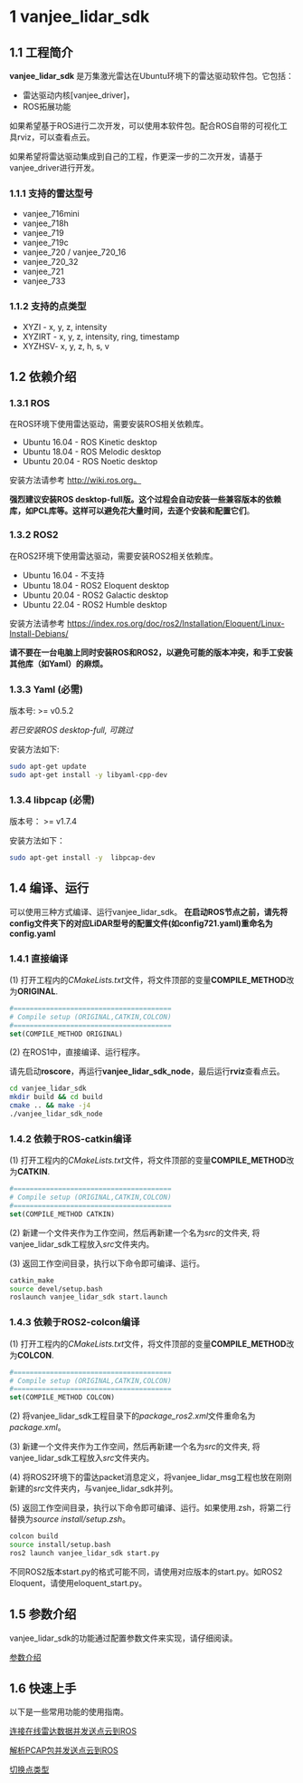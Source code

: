 # 1 **vanjee_lidar_sdk**

## 1.1 工程简介

 **vanjee_lidar_sdk** 是万集激光雷达在Ubuntu环境下的雷达驱动软件包。它包括：
 + 雷达驱动内核[vanjee_driver]， 
 + ROS拓展功能

如果希望基于ROS进行二次开发，可以使用本软件包。配合ROS自带的可视化工具rviz，可以查看点云。 

如果希望将雷达驱动集成到自己的工程，作更深一步的二次开发，请基于vanjee_driver进行开发。

### 1.1.1 支持的雷达型号

- vanjee_716mini
- vanjee_718h
- vanjee_719
- vanjee_719c
- vanjee_720 / vanjee_720_16
- vanjee_720_32
- vanjee_721
- vanjee_733

### 1.1.2 支持的点类型

- XYZI - x, y, z, intensity
- XYZIRT - x, y, z, intensity, ring, timestamp
- XYZHSV- x, y, z, h, s, v

## 1.2 依赖介绍

### 1.3.1 ROS 

在ROS环境下使用雷达驱动，需要安装ROS相关依赖库。
+ Ubuntu 16.04 - ROS Kinetic desktop
+ Ubuntu 18.04 - ROS Melodic desktop
+ Ubuntu 20.04 - ROS Noetic desktop

安装方法请参考 http://wiki.ros.org。

**强烈建议安装ROS desktop-full版。这个过程会自动安装一些兼容版本的依赖库，如PCL库等。这样可以避免花大量时间，去逐个安装和配置它们**。


### 1.3.2 ROS2

在ROS2环境下使用雷达驱动，需要安装ROS2相关依赖库。
+ Ubuntu 16.04 - 不支持
+ Ubuntu 18.04 - ROS2 Eloquent desktop
+ Ubuntu 20.04 - ROS2 Galactic desktop
+ Ubuntu 22.04 - ROS2 Humble desktop

安装方法请参考 https://index.ros.org/doc/ros2/Installation/Eloquent/Linux-Install-Debians/

**请不要在一台电脑上同时安装ROS和ROS2，以避免可能的版本冲突，和手工安装其他库（如Yaml）的麻烦。**

### 1.3.3 Yaml (必需)

版本号:  >= v0.5.2 

*若已安装ROS desktop-full, 可跳过*

安装方法如下:

```sh
sudo apt-get update
sudo apt-get install -y libyaml-cpp-dev
```

### 1.3.4 libpcap (必需)

版本号： >= v1.7.4

安装方法如下：

```sh
sudo apt-get install -y  libpcap-dev
```



## 1.4 编译、运行

可以使用三种方式编译、运行vanjee_lidar_sdk。
**在启动ROS节点之前，请先将config文件夹下的对应LiDAR型号的配置文件(如config721.yaml)重命名为config.yaml**

### 1.4.1 直接编译

(1) 打开工程内的*CMakeLists.txt*文件，将文件顶部的变量**COMPILE_METHOD**改为**ORIGINAL**.

```cmake
#=======================================
# Compile setup (ORIGINAL,CATKIN,COLCON)
#=======================================
set(COMPILE_METHOD ORIGINAL)
```

(2) 在ROS1中，直接编译、运行程序。 

请先启动**roscore**，再运行**vanjee_lidar_sdk_node**，最后运行**rviz**查看点云。

```sh
cd vanjee_lidar_sdk
mkdir build && cd build
cmake .. && make -j4
./vanjee_lidar_sdk_node
```

### 1.4.2 依赖于ROS-catkin编译

(1) 打开工程内的*CMakeLists.txt*文件，将文件顶部的变量**COMPILE_METHOD**改为**CATKIN**.


```cmake
#=======================================
# Compile setup (ORIGINAL,CATKIN,COLCON)
#=======================================
set(COMPILE_METHOD CATKIN)
```

(2) 新建一个文件夹作为工作空间，然后再新建一个名为*src*的文件夹, 将vanjee_lidar_sdk工程放入*src*文件夹内。

(3) 返回工作空间目录，执行以下命令即可编译、运行。

```sh
catkin_make
source devel/setup.bash
roslaunch vanjee_lidar_sdk start.launch
```

### 1.4.3 依赖于ROS2-colcon编译

(1) 打开工程内的*CMakeLists.txt*文件，将文件顶部的变量**COMPILE_METHOD**改为**COLCON**.

```cmake
#=======================================
# Compile setup (ORIGINAL,CATKIN,COLCON)
#=======================================
set(COMPILE_METHOD COLCON)
```

(2) 将vanjee_lidar_sdk工程目录下的*package_ros2.xml*文件重命名为*package.xml*。

(3) 新建一个文件夹作为工作空间，然后再新建一个名为*src*的文件夹, 将vanjee_lidar_sdk工程放入*src*文件夹内。

(4) 将ROS2环境下的雷达packet消息定义，将vanjee_lidar_msg工程也放在刚刚新建的*src*文件夹内，与vanjee_lidar_sdk并列。

(5) 返回工作空间目录，执行以下命令即可编译、运行。如果使用.zsh，将第二行替换为*source install/setup.zsh*。

```sh
colcon build
source install/setup.bash
ros2 launch vanjee_lidar_sdk start.py
```

不同ROS2版本start.py的格式可能不同，请使用对应版本的start.py。如ROS2 Eloquent，请使用eloquent_start.py。

## 1.5 参数介绍

vanjee_lidar_sdk的功能通过配置参数文件来实现，请仔细阅读。 

[参数介绍](doc/intro/02_parameter_intro_CN.md)





## 1.6 快速上手

以下是一些常用功能的使用指南。

[连接在线雷达数据并发送点云到ROS](doc/howto/06_how_to_decode_online_lidar_CN.md)

[解析PCAP包并发送点云到ROS](doc/howto/08_how_to_decode_pcap_file_CN.md)

[切换点类型](doc/howto/05_how_to_change_point_type_CN.md) 